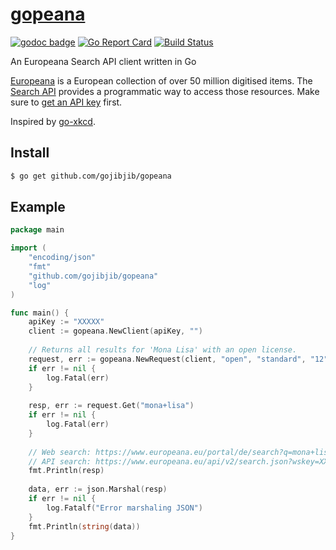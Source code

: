 # [gopeana](https://github.com/gojibjib/gopeana)
[![godoc badge](https://img.shields.io/badge/godoc-reference-blue.svg)](https://godoc.org/github.com/gojibjib/gopeana)
[![Go Report Card](https://goreportcard.com/badge/github.com/gojibjib/gopeana)](https://goreportcard.com/report/github.com/gojibjib/gopeana)
[![Build Status](https://travis-ci.org/gojibjib/gopeana.svg?branch=master)](https://travis-ci.org/gojibjib/gopeana)

An Europeana Search API client written in Go

[Europeana](https://www.europeana.eu) is a European collection of over 50 million digitised items.
The [Search API](https://pro.europeana.eu/resources/apis/search) provides a programmatic way to access those resources.
Make sure to [get an API key](https://pro.europeana.eu/get-api) first.

Inspired by [go-xkcd](https://github.com/nishanths/go-xkcd).

## Install
```bash
$ go get github.com/gojibjib/gopeana
```

## Example
```go
package main

import (
	"encoding/json"
	"fmt"
	"github.com/gojibjib/gopeana"
	"log"
)

func main() {
	apiKey := "XXXXX"
	client := gopeana.NewClient(apiKey, "")
	   	
	// Returns all results for 'Mona Lisa' with an open license.
	request, err := gopeana.NewRequest(client, "open", "standard", "12", "1")
	if err != nil {
		log.Fatal(err)
	}
		
	resp, err := request.Get("mona+lisa")
	if err != nil {
		log.Fatal(err)
	}
	   	
	// Web search: https://www.europeana.eu/portal/de/search?q=mona+lisa&f%5BREUSABILITY%5D%5B%5D=open
	// API search: https://www.europeana.eu/api/v2/search.json?wskey=XXXXX&reusability=open&query=mona+lisa
	fmt.Println(resp)
	
	data, err := json.Marshal(resp)
	if err != nil {
		log.Fatalf("Error marshaling JSON")
	}
	fmt.Println(string(data))
}
```